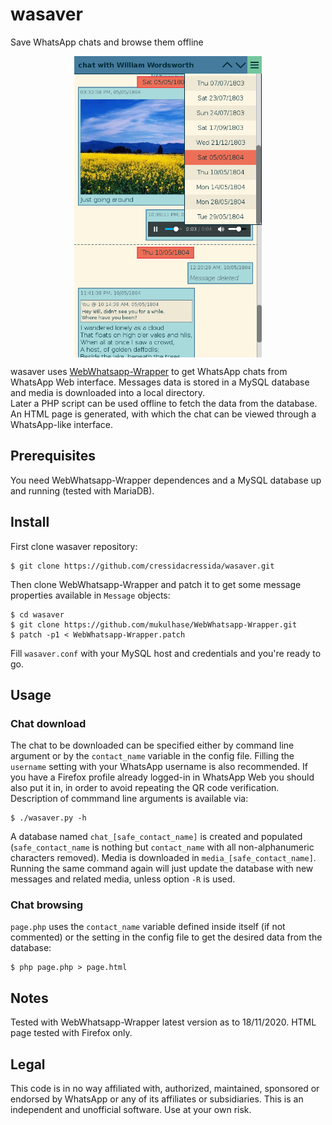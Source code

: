 # wasaver
Save WhatsApp chats and browse them offline

<p align="center"><img alt="wasaver screenshot" src="screenshot.png" width="300px" align="center"></p>

wasaver uses [WebWhatsapp-Wrapper](https://github.com/mukulhase/WebWhatsapp-Wrapper) to get WhatsApp chats from WhatsApp Web interface. Messages data is stored in a MySQL database and media is downloaded into a local directory.  
Later a PHP script can be used offline to fetch the data from the database. An HTML page is generated, with which the chat can be viewed through a WhatsApp-like interface.

## Prerequisites
You need WebWhatsapp-Wrapper dependences and a MySQL database up and running (tested with MariaDB).

## Install
First clone wasaver repository:
```
$ git clone https://github.com/cressidacressida/wasaver.git
```
Then clone WebWhatsapp-Wrapper and patch it to get some message properties available in `Message` objects:
```
$ cd wasaver
$ git clone https://github.com/mukulhase/WebWhatsapp-Wrapper.git
$ patch -p1 < WebWhatsapp-Wrapper.patch
```
Fill `wasaver.conf` with your MySQL host and credentials and you're ready to go.

## Usage
### Chat download
The chat to be downloaded can be specified either by command line argument or by the `contact_name` variable in the config file. Filling the `username` setting with your WhatsApp username is also recommended. If you have a Firefox profile already logged-in in WhatsApp Web you should also put it in, in order to avoid repeating the QR code verification.   
Description of commmand line arguments is available via:
```
$ ./wasaver.py -h
```

A database named `chat_[safe_contact_name]` is created and populated (`safe_contact_name` is nothing but `contact_name` with all non-alphanumeric characters removed). Media is downloaded in `media_[safe_contact_name]`.   
Running the same command again will just update the database with new messages and related media, unless option `-R` is used.

### Chat browsing
`page.php` uses the `contact_name` variable defined inside itself (if not commented) or the setting in the config file to get the desired data from the database:
```
$ php page.php > page.html
```
## Notes
Tested with WebWhatsapp-Wrapper latest version as to 18/11/2020. HTML page tested with Firefox only.

## Legal
This code is in no way affiliated with, authorized, maintained, sponsored or endorsed by WhatsApp or any of its affiliates or subsidiaries. This is an independent and unofficial software. Use at your own risk.

